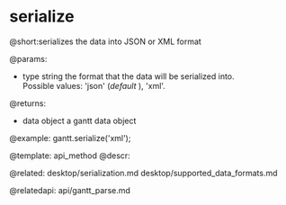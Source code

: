 serialize
=============
@short:serializes the data into JSON or XML format
	

@params:
* type	string 	the format that the data will be serialized into. <br> Possible values: 'json' (<i>default</i> ), 'xml'. 

@returns:
- data		object	a gantt data object 

@example:
gantt.serialize('xml');

@template:	api_method
@descr:

@related:
desktop/serialization.md
desktop/supported_data_formats.md

@relatedapi:
api/gantt_parse.md
